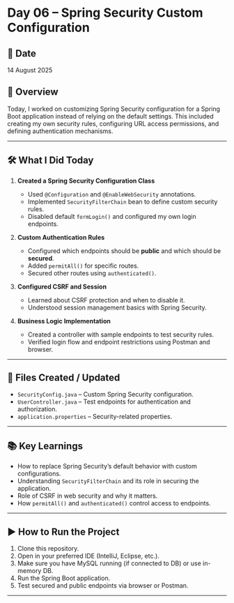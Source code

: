# Day 06 – Spring Security Custom Configuration

## 📅 Date
14 August 2025

## 📌 Overview
Today, I worked on customizing Spring Security configuration for a Spring Boot application instead of relying on the default settings. This included creating my own security rules, configuring URL access permissions, and defining authentication mechanisms.

---

## 🛠️ What I Did Today
1. **Created a Spring Security Configuration Class**
   - Used `@Configuration` and `@EnableWebSecurity` annotations.
   - Implemented `SecurityFilterChain` bean to define custom security rules.
   - Disabled default `formLogin()` and configured my own login endpoints.

2. **Custom Authentication Rules**
   - Configured which endpoints should be **public** and which should be **secured**.
   - Added `permitAll()` for specific routes.
   - Secured other routes using `authenticated()`.

3. **Configured CSRF and Session**
   - Learned about CSRF protection and when to disable it.
   - Understood session management basics with Spring Security.

4. **Business Logic Implementation**
   - Created a controller with sample endpoints to test security rules.
   - Verified login flow and endpoint restrictions using Postman and browser.

---

## 📂 Files Created / Updated
- `SecurityConfig.java` – Custom Spring Security configuration.
- `UserController.java` – Test endpoints for authentication and authorization.
- `application.properties` – Security-related properties.

---

## 📚 Key Learnings
- How to replace Spring Security’s default behavior with custom configurations.
- Understanding `SecurityFilterChain` and its role in securing the application.
- Role of CSRF in web security and why it matters.
- How `permitAll()` and `authenticated()` control access to endpoints.

---

## ▶️ How to Run the Project
1. Clone this repository.
2. Open in your preferred IDE (IntelliJ, Eclipse, etc.).
3. Make sure you have MySQL running (if connected to DB) or use in-memory DB.
4. Run the Spring Boot application.
5. Test secured and public endpoints via browser or Postman.

---
